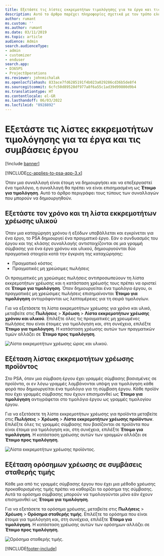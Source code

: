 ```yaml
---
title: Εξετάστε τις λίστες εκκρεμοτήτων τιμολόγησης για τα έργα και τις συμβάσεις έργου
description: Αυτό το άρθρο παρέχει πληροφορίες σχετικά με τον τρόπο ελέγχου του χρόνου, των εξόδων και των λιστών εκκρεμοτήτων προϊόντων, καθώς και τον τρόπο με τον οποίο μπορείτε να τα επισημάνετε ως έτοιμα για τιμολόγηση.
author: rumant
ms.custom: ''
ms.author: rumant
ms.date: 03/11/2019
ms.topic: article
audience: Admin
search.audienceType:
- admin
- customizer
- enduser
search.app:
- D365PS
- ProjectOperations
ms.reviewer: johnmichalak
ms.openlocfilehash: 833ace7fd6285191f4b023a029286cd36b5de8f4
ms.sourcegitcommit: 6cfc50d89528df977a8f6a55c1ad39d99800d9b4
ms.translationtype: HT
ms.contentlocale: el-GR
ms.lasthandoff: 06/03/2022
ms.locfileid: "8928892"
---
```

# <a name="review-the-invoicing-backlog-on-projects-and-project-contracts"></a>Εξετάστε τις λίστες εκκρεμοτήτων τιμολόγησης για τα έργα και τις συμβάσεις έργου

[!include [banner](../includes/psa-now-project-operations.md)]

[!INCLUDE[cc-applies-to-psa-app-3.x](../includes/cc-applies-to-psa-app-3x.md)]

Όταν μια συναλλαγή είναι έτοιμη να δημιουργήσει και να επεξεργαστεί ένα τιμολόγιο, η συναλλαγή θα πρέπει να είναι επισημασμένη ως **Έτοιμο για τιμολόγηση**. Αυτό το άρθρο περιγράφει τους τύπους των συναλλαγών που μπορούν να δημιουργηθούν.

## <a name="review-the-time-and-material-billing-backlog"></a>Εξετάστε τον χρόνο και τη λίστα εκκρεμοτήτων χρέωσης υλικού

Όταν μια καταχώρηση χρόνου ή εξόδων υποβάλλεται και εγκρίνεται για ένα έργο, το PSA δημιουργεί ένα πραγματικό έργο. Εάν ο συνδυασμός του έργου και της κλάσης συναλλαγής αντιστοιχίζονται σε μια γραμμή σύμβασης για ένα έργο χρόνου και υλικού, δημιουργούνται δύο πραγματικά στοιχεία κατά την έγκριση της καταχώρησης:

- Πραγματικό κόστος 
- Πραγματικές μη χρεώσιμες πωλήσεις

Οι πραγματικές μη χρεώσιμες πωλήσεις αντιπροσωπεύουν τη λίστα εκκρεμοτήτων χρέωσης και η κατάσταση χρέωσής τους πρέπει να οριστεί σε **Έτοιμο για τιμολόγηση**. Όταν δημιουργείται ένα τιμολόγιο έργου, οι πραγματικές μη χρεώσιμες πωλήσεις επισημαίνονται **Έτοιμο για τιμολόγηση** αντιγράφονται ως λεπτομέρειες για τη σειρά τιμολογίων.

Για να εξετάσετε τη λίστα εκκρεμοτήτων χρέωσης για χρόνο και υλικό, μεταβείτε στις **Πωλήσεις** \> **Χρέωση** \> **Λίστα εκκρεμοτήτων χρέωσης χρόνου και υλικού**. Επιλέξτε όλες τις πραγματικές μη χρεωμένες πωλήσεις που είναι έτοιμες για τιμολόγηση και, στη συνέχεια, επιλέξτε **Έτοιμο για τιμολόγηση**. Η κατάσταση χρέωσης αυτών των πραγματικών τιμών αλλάζει σε **Έτοιμο προς τιμολόγηση**.

![Λίστα εκκρεμοτήτων χρέωσης ώρας και υλικού.](media/TMBacklog.png)

## <a name="review-the-product-billing-backlog"></a>Εξέταση λίστας εκκρεμοτήτων χρέωσης προϊόντος

Στο PSA, όταν μια σύμβαση έργου έχει γραμμές σύμβασης βασισμένες σε προϊόντα, οι εν λόγω γραμμές λαμβάνονται υπόψη για τιμολόγηση κάθε φορά που δημιουργείται ένα τιμολόγιο για τη σύμβαση έργου. Κάθε προϊόν που έχει γραμμές σύμβασης που έχουν επισημανθεί ως **Έτοιμο για τιμολόγηση** αντιγράφεται στο τιμολόγιο έργου ως γραμμές τιμολογίου έργου.

Για να εξετάσετε τη λίστα εκκρεμοτήτων χρέωσης για προϊόντα μεταβείτε στις **Πωλήσεις** \> **Χρέωση** \> **Λίστα εκκρεμοτήτων χρέωσης προϊόντων**. Επιλέξτε όλες τις γραμμές σύμβασης που βασίζονται σε προϊόντα που είναι έτοιμα για τιμολόγηση και, στη συνέχεια, επιλέξτε **Έτοιμο για τιμολόγηση**. Η κατάσταση χρέωσης αυτών των γραμμών αλλάζει σε **Έτοιμο προς τιμολόγηση**.

![Λίστα εκκρεμοτήτων χρέωσης προϊόντος.](media/ProductBacklog.png)

## <a name="review-billing-milestones-on-fixed-price-contracts"></a>Εξέταση ορόσημων χρέωσης σε συμβάσεις σταθερής τιμής

Κάθε μια από τις γραμμές σύμβασης έργου που έχει μια μέθοδο χρέωσης προκαθορισμένης τιμής πρέπει να καθορίζει τα ορόσημα της σύμβασης. Αυτά τα ορόσημα σύμβασης μπορούν να τιμολογούνται μόνο εάν έχουν επισημανθεί ως **Έτοιμα για τιμολόγηση**. 

Για να εξετάσετε τα ορόσημα χρέωσης, μεταβείτε στις **Πωλήσεις** \> **Χρέωση** \> **Ορόσημα σταθερής τιμής**. Επιλέξτε τα ορόσημα που είναι έτοιμα για τιμολόγηση και, στη συνέχεια, επιλέξτε **Έτοιμο για τιμολόγηση**. Η κατάσταση χρέωσης αυτών των ορόσημων αλλάζει σε **Έτοιμο προς τιμολόγηση**.

![Ορόσημα σταθερής τιμής.](media/FPBacklog.png)


[!INCLUDE[footer-include](../includes/footer-banner.md)]
